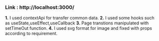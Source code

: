 ### Link : http://localhost:3000/

**1.** I used contextApi for transfer common data.
**2.** I used some hooks such as useState,useEffect,useCallback
**3.** Page transtions manipulated with setTimeOut function.
**4.** I used svg format for image and fixed with props according to requirement.